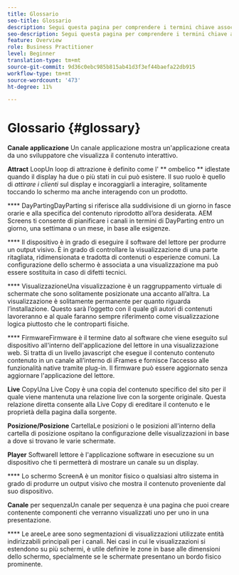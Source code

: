 ```yaml
---
title: Glossario
seo-title: Glossario
description: Segui questa pagina per comprendere i termini chiave associati ad AEM Screens.
seo-description: Segui questa pagina per comprendere i termini chiave associati ad AEM Screens.
feature: Overview
role: Business Practitioner
level: Beginner
translation-type: tm+mt
source-git-commit: 9d36c0ebc985b815ab41d3f3ef44baefa22db915
workflow-type: tm+mt
source-wordcount: '473'
ht-degree: 11%

---
```



# Glossario {#glossary}

**Canale applicazione** Un canale applicazione mostra un&#39;applicazione creata da uno sviluppatore che visualizza il contenuto interattivo.

**Attract** LoopUn loop di attrazione è definito come l&#39; ** ombelico  ** idlestate quando il display ha due o più stati in cui può esistere. Il suo ruolo è quello di *attirare i clienti* sul display e incoraggiarli a interagire, solitamente toccando lo schermo ma anche interagendo con un prodotto.

**** DayPartingDayParting si riferisce alla suddivisione di un giorno in fasce orarie e alla specifica del contenuto riprodotto all’ora desiderata. AEM Screens ti consente di pianificare i canali in termini di DayParting entro un giorno, una settimana o un mese, in base alle esigenze.

**** Il dispositivo è in grado di eseguire il software del lettore per produrre un output visivo. È in grado di controllare la visualizzazione di una parte ritagliata, ridimensionata e tradotta di contenuti o esperienze comuni. La configurazione dello schermo è associata a una visualizzazione ma può essere sostituita in caso di difetti tecnici.

**** VisualizzazioneUna visualizzazione è un raggruppamento virtuale di schermate che sono solitamente posizionate una accanto all’altra. La visualizzazione è solitamente permanente per quanto riguarda l’installazione. Questo sarà l’oggetto con il quale gli autori di contenuti lavoreranno e al quale faranno sempre riferimento come visualizzazione logica piuttosto che le controparti fisiche.

**** FirmwareFirmware è il termine dato al software che viene eseguito sul dispositivo all&#39;interno dell&#39;applicazione del lettore in una visualizzazione web. Si tratta di un livello javascript che esegue il contenuto contenuto contenuto in un canale all’interno di iFrames e fornisce l’accesso alle funzionalità native tramite plug-in. Il firmware può essere aggiornato senza aggiornare l&#39;applicazione del lettore.

**Live** CopyUna Live Copy è una copia del contenuto specifico del sito per il quale viene mantenuta una relazione live con la sorgente originale. Questa relazione diretta consente alla Live Copy di ereditare il contenuto e le proprietà della pagina dalla sorgente.

**Posizione/Posizione** CartellaLe posizioni o le posizioni all&#39;interno della cartella di posizione ospitano la configurazione delle visualizzazioni in base a dove si trovano le varie schermate.

**Player** SoftwareIl lettore è l&#39;applicazione software in esecuzione su un dispositivo che ti permetterà di mostrare un canale su un display.

**** Lo schermo ScreenA è un monitor fisico o qualsiasi altro sistema in grado di produrre un output visivo che mostra il contenuto proveniente dal suo dispositivo.

**Canale** per sequenzaUn canale per sequenza è una pagina che puoi creare contenente componenti che verranno visualizzati uno per uno in una presentazione.

**** Le areeLe aree sono segmentazioni di visualizzazioni utilizzate entità indirizzabili principali per i canali. Nei casi in cui le visualizzazioni si estendono su più schermi, è utile definire le zone in base alle dimensioni dello schermo, specialmente se le schermate presentano un bordo fisico prominente.
